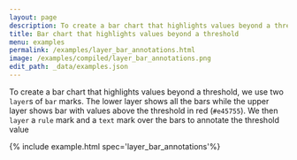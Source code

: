 ```yaml
---
layout: page
description: To create a bar chart that highlights values beyond a threshold, we use two `layer`s of `bar` marks. The lower layer shows all the bars while the upper layer shows bar with values above the threshold in red (`#e45755`).  We then `layer` a `rule` mark and a `text` mark over the bars to annotate the threshold value
title: Bar chart that highlights values beyond a threshold
menu: examples
permalink: /examples/layer_bar_annotations.html
image: /examples/compiled/layer_bar_annotations.png
edit_path: _data/examples.json
---
```


To create a bar chart that highlights values beyond a threshold, we use two `layer`s of `bar` marks. The lower layer shows all the bars while the upper layer shows bar with values above the threshold in red (`#e45755`).  We then `layer` a `rule` mark and a `text` mark over the bars to annotate the threshold value

{% include example.html spec='layer_bar_annotations'%}
